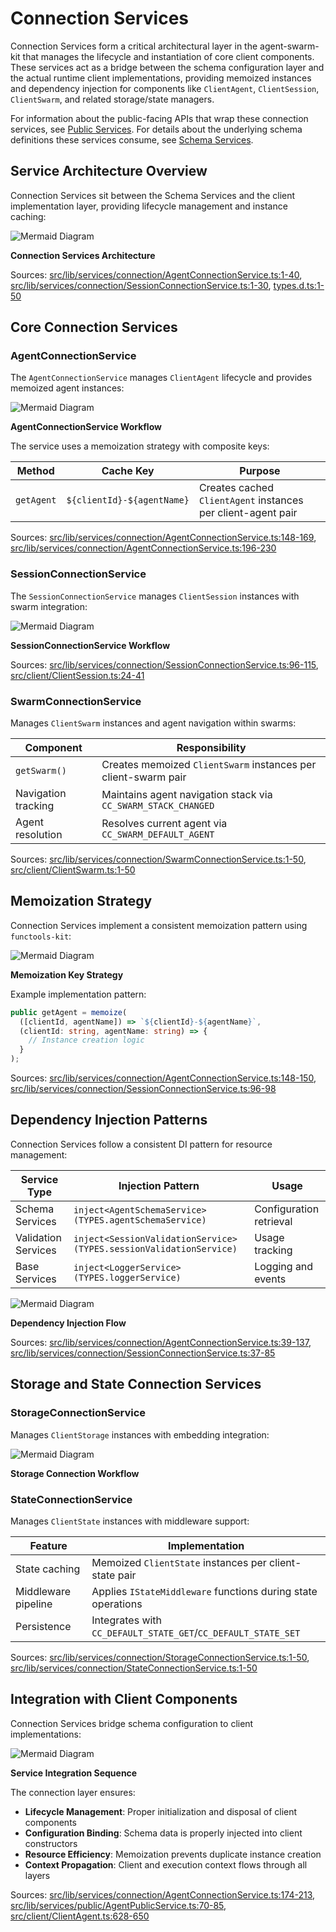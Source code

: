 # Connection Services

Connection Services form a critical architectural layer in the agent-swarm-kit that manages the lifecycle and instantiation of core client components. These services act as a bridge between the schema configuration layer and the actual runtime client implementations, providing memoized instances and dependency injection for components like `ClientAgent`, `ClientSession`, `ClientSwarm`, and related storage/state managers.

For information about the public-facing APIs that wrap these connection services, see [Public Services](#3.4). For details about the underlying schema definitions these services consume, see [Schema Services](#3.2).

## Service Architecture Overview

Connection Services sit between the Schema Services and the client implementation layer, providing lifecycle management and instance caching:

![Mermaid Diagram](./diagrams\15_Connection_Services_0.svg)

**Connection Services Architecture**

Sources: [src/lib/services/connection/AgentConnectionService.ts:1-40](), [src/lib/services/connection/SessionConnectionService.ts:1-30](), [types.d.ts:1-50]()

## Core Connection Services

### AgentConnectionService

The `AgentConnectionService` manages `ClientAgent` lifecycle and provides memoized agent instances:

![Mermaid Diagram](./diagrams\15_Connection_Services_1.svg)

**AgentConnectionService Workflow**

The service uses a memoization strategy with composite keys:

| Method | Cache Key | Purpose |
|--------|-----------|---------|
| `getAgent` | `${clientId}-${agentName}` | Creates cached `ClientAgent` instances per client-agent pair |

Sources: [src/lib/services/connection/AgentConnectionService.ts:148-169](), [src/lib/services/connection/AgentConnectionService.ts:196-230]()

### SessionConnectionService 

The `SessionConnectionService` manages `ClientSession` instances with swarm integration:

![Mermaid Diagram](./diagrams\15_Connection_Services_2.svg)

**SessionConnectionService Workflow**

Sources: [src/lib/services/connection/SessionConnectionService.ts:96-115](), [src/client/ClientSession.ts:24-41]()

### SwarmConnectionService

Manages `ClientSwarm` instances and agent navigation within swarms:

| Component | Responsibility |
|-----------|----------------|
| `getSwarm()` | Creates memoized `ClientSwarm` instances per client-swarm pair |
| Navigation tracking | Maintains agent navigation stack via `CC_SWARM_STACK_CHANGED` |
| Agent resolution | Resolves current agent via `CC_SWARM_DEFAULT_AGENT` |

Sources: [src/lib/services/connection/SwarmConnectionService.ts:1-50](), [src/client/ClientSwarm.ts:1-50]()

## Memoization Strategy

Connection Services implement a consistent memoization pattern using `functools-kit`:

![Mermaid Diagram](./diagrams\15_Connection_Services_3.svg)

**Memoization Key Strategy**

Example implementation pattern:
```typescript
public getAgent = memoize(
  ([clientId, agentName]) => `${clientId}-${agentName}`,
  (clientId: string, agentName: string) => {
    // Instance creation logic
  }
);
```

Sources: [src/lib/services/connection/AgentConnectionService.ts:148-150](), [src/lib/services/connection/SessionConnectionService.ts:96-98]()

## Dependency Injection Patterns

Connection Services follow a consistent DI pattern for resource management:

| Service Type | Injection Pattern | Usage |
|--------------|-------------------|-------|
| Schema Services | `inject<AgentSchemaService>(TYPES.agentSchemaService)` | Configuration retrieval |
| Validation Services | `inject<SessionValidationService>(TYPES.sessionValidationService)` | Usage tracking |
| Base Services | `inject<LoggerService>(TYPES.loggerService)` | Logging and events |

![Mermaid Diagram](./diagrams\15_Connection_Services_4.svg)

**Dependency Injection Flow**

Sources: [src/lib/services/connection/AgentConnectionService.ts:39-137](), [src/lib/services/connection/SessionConnectionService.ts:37-85]()

## Storage and State Connection Services

### StorageConnectionService

Manages `ClientStorage` instances with embedding integration:

![Mermaid Diagram](./diagrams\15_Connection_Services_5.svg)

**Storage Connection Workflow**

### StateConnectionService

Manages `ClientState` instances with middleware support:

| Feature | Implementation |
|---------|----------------|
| State caching | Memoized `ClientState` instances per client-state pair |
| Middleware pipeline | Applies `IStateMiddleware` functions during state operations |
| Persistence | Integrates with `CC_DEFAULT_STATE_GET`/`CC_DEFAULT_STATE_SET` |

Sources: [src/lib/services/connection/StorageConnectionService.ts:1-50](), [src/lib/services/connection/StateConnectionService.ts:1-50]()

## Integration with Client Components

Connection Services bridge schema configuration to client implementations:

![Mermaid Diagram](./diagrams\15_Connection_Services_6.svg)

**Service Integration Sequence**

The connection layer ensures:
- **Lifecycle Management**: Proper initialization and disposal of client components
- **Configuration Binding**: Schema data is properly injected into client constructors
- **Resource Efficiency**: Memoization prevents duplicate instance creation
- **Context Propagation**: Client and execution context flows through all layers

Sources: [src/lib/services/connection/AgentConnectionService.ts:174-213](), [src/lib/services/public/AgentPublicService.ts:70-85](), [src/client/ClientAgent.ts:628-650]()